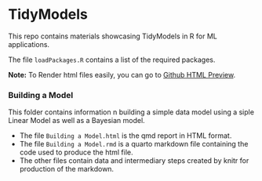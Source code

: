 # TidyModels

This repo contains materials showcasing TidyModels in R for ML applications. 

The file `loadPackages.R` contains a list of the required packages.

**Note:** To Render html files easily, you can go to [Github HTML Preview](https://htmlpreview.github.io/).


### Building a Model

This folder contains information n building a simple data model using a siple Linear Model as well as a Bayesian model. 

- The file `Building a Model.html` is the qmd report in HTML format. 
- The file `Building a Model.rmd`  is a quarto markdown file containing the code used to produce the html file.
- The other files contain data and intermediary steps created by knitr for production of the markdown. 

